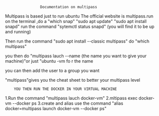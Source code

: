       				Documentation on multipass
   Multipass is based just  to run ubuntu
   The  official website is multipass.run
    on the terminal ,do a "which snap" 
   "sudo apt update"
    "sudo apt install snapd"
   run the command "sytemctl status snapd"
    (you will find it to be up and running)
   
   Then run the command "sudo apt install --classic multipass"
    do "which multipass"
    
   you then do "multipass lauch --name (the name you want to give your machine)"or just "ubuntu -vm fo r the name
   
   you can then add the user to a group you want
   
   "multipass"gives you the cheat sheet to better your multipass level
   
   		YOU THEN RUN THE DOCKER IN YOUR VIRTUAL MACHINE
   1.Run the command "multipass lauch docker-vm"
   2.mltipass exec docker-vm --docker ps
   3.create and alias
   	use the command "alias docker=multipass launch docker-vm --docker ps"
   	